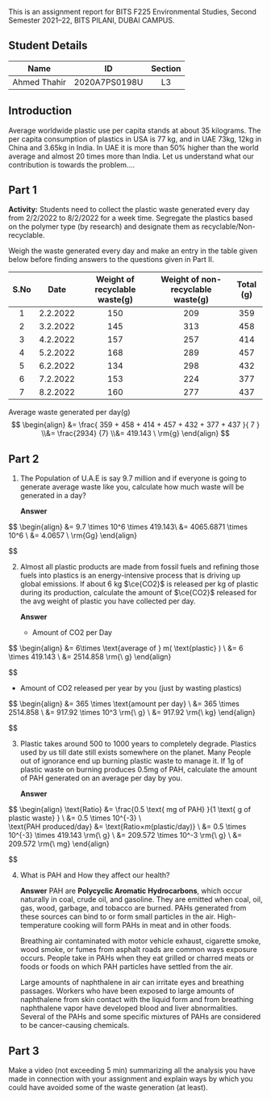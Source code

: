 This is an assignment report for BITS F225 Environmental Studies, Second Semester 2021–22, BITS PILANI, DUBAI CAMPUS.

## Student Details

|     Name     |      ID       | Section |
| :----------: | :-----------: | :-----: |
| Ahmed Thahir | 2020A7PS0198U |   L3    |

## Introduction

Average worldwide plastic use per capita stands at about 35 kilograms. The per capita consumption of plastics in USA is 77 kg, and in UAE 73kg, 12kg in China and 3.65kg in India. In UAE it is more than 50% higher than the world average and almost 20 times more than India. Let us understand what our contribution is towards the problem....

## Part 1

**Activity:** Students need to collect the plastic waste generated every day from 2/2/2022 to 8/2/2022 for a week time. Segregate the plastics based on the polymer type (by research) and designate them as recyclable/Non-recyclable.

Weigh the waste generated every day and make an entry in the table given below before finding answers to the questions given in Part II.

| S.No |   Date   | Weight of recyclable waste(g) | Weight of non-recyclable waste(g) | Total (g) |
| :--: | :------: | :---------------------------: | :-------------------------------: | :-------: |
|  1   | 2.2.2022 |              150              |                209                |    359    |
|  2   | 3.2.2022 |              145              |                313                |    458    |
|  3   | 4.2.2022 |              157              |                257                |    414    |
|  4   | 5.2.2022 |              168              |                289                |    457    |
|  5   | 6.2.2022 |              134              |                298                |    432    |
|  6   | 7.2.2022 |              153              |                224                |    377    |
|  7   | 8.2.2022 |              160              |                277                |    437    |

Average waste generated per day(g)
$$
\begin{align}
&=
\frac{
	359 + 458 + 414 + 457 + 432 + 377 + 437
}{
	7
} \\&= \frac{2934} {7} \\&= 419.143 \ \rm{g}
\end{align}
$$

## Part 2

1. The Population of U.A.E is say 9.7 million and if everyone is going to generate average waste like you, calculate how much waste will be generated in a day?
   
   **Answer**
   

$$
   \begin{align}
   &= 9.7 \times 10^6 \times 419.143\\   &= 4065.6871 \times 10^6 \\   &= 4.0657 \ \rm{Gg}
   \end{align}
   

$$
   
2. Almost all plastic products are made from fossil fuels and refining those fuels into plastics is an energy-intensive process that is driving up global emissions. If about 6 kg $\ce{CO2}$ is released per kg of plastic during its production, calculate the amount of $\ce{CO2}$ released for the avg weight of plastic you have collected per day.

   **Answer**

   - Amount of CO2 per Day
      

$$
      \begin{align}
      &= 6\times \text{average of } m( \text{plastic} ) \\      &= 6 \times 419.143 \\      &= 2514.858 \rm{\ g}
      \end{align}
      

$$
      
   - Amount of CO2 released per year by you (just by wasting plastics)
     

$$
     \begin{align}
     &= 365 \times \text{amount per day} \\     &= 365 \times 2514.858 \\     &= 917.92 \times 10^3 \rm{\ g} \\     &= 917.92 \rm{\ kg}
     \end{align}
     

$$

3. Plastic takes around 500 to 1000 years to completely degrade. Plastics used by us till date still exists somewhere on the planet. Many People out of ignorance end up burning plastic waste to manage it. If 1g of plastic waste on burning produces 0.5mg of PAH, calculate the amount of PAH generated on an average per day by you.

   **Answer**
   

$$
   \begin{align}
   \text{Ratio} &= \frac{0.5 \text{ mg of PAH} }{1 \text{ g of plastic waste} } \\   &= 0.5 \times 10^{-3} \\   
   \text{PAH produced/day} &= \text{Ratio$\times m$(plastic/day)} \\   &= 0.5 \times 10^{-3} \times 419.143 \rm{\ g} \\   &= 209.572 \times 10^-3 \rm{\ g} \\   &= 209.572 \rm{\ mg}
   \end{align}
   

$$

4. What is PAH and How they affect our health?

   **Answer**
   PAH are **Polycyclic Aromatic Hydrocarbons**, which occur naturally in coal, crude oil, and gasoline. They are emitted when coal, oil, gas, wood, garbage, and tobacco are burned. PAHs generated from these sources can bind to or form small particles in the air. High-temperature cooking will form PAHs in meat and in other foods.

   Breathing air contaminated with motor vehicle exhaust, cigarette smoke, wood smoke, or fumes from asphalt roads are common ways exposure occurs. People take in PAHs when they eat grilled or charred meats or foods or foods on which PAH particles have settled from the air.

   Large amounts of naphthalene in air can irritate eyes and breathing passages. Workers who have been exposed to large amounts of naphthalene from skin contact with the liquid form and from breathing naphthalene vapor have developed blood and liver abnormalities. Several of the PAHs and some specific mixtures of PAHs are considered to be cancer-causing chemicals.

## Part 3

Make a video (not exceeding 5 min) summarizing all the analysis you have made in connection with your assignment and explain ways by which you could have avoided some of the waste generation (at least).
